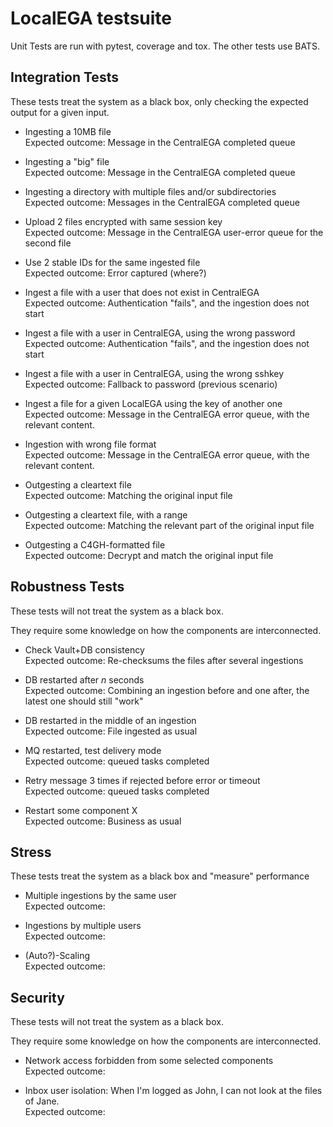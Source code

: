 # LocalEGA testsuite

Unit Tests are run with pytest, coverage and tox.
The other tests use BATS.

## Integration Tests

These tests treat the system as a black box, only checking the expected output for a given input.

* Ingesting a 10MB file<br/>
  Expected outcome: Message in the CentralEGA completed queue
  
* Ingesting a "big" file<br/>
  Expected outcome: Message in the CentralEGA completed queue

* Ingesting a directory with multiple files and/or subdirectories<br/>
  Expected outcome: Messages in the CentralEGA completed queue

* Upload 2 files encrypted with same session key<br/>
  Expected outcome: Message in the CentralEGA user-error queue for the second file

* Use 2 stable IDs for the same ingested file<br/>
  Expected outcome: Error captured (where?)

* Ingest a file with a user that does not exist in CentralEGA<br/>
  Expected outcome: Authentication "fails", and the ingestion does not start

* Ingest a file with a user in CentralEGA, using the wrong password<br/>
  Expected outcome: Authentication "fails", and the ingestion does not start

* Ingest a file with a user in CentralEGA, using the wrong sshkey<br/>
  Expected outcome: Fallback to password (previous scenario)

* Ingest a file for a given LocalEGA using the key of another one<br/>
  Expected outcome: Message in the CentralEGA error queue, with the relevant content.

* Ingestion with wrong file format<br/>
  Expected outcome: Message in the CentralEGA error queue, with the relevant content.

* Outgesting a cleartext file<br/>
  Expected outcome: Matching the original input file

* Outgesting a cleartext file, with a range<br/>
  Expected outcome: Matching the relevant part of the original input file

* Outgesting a C4GH-formatted file<br/>
  Expected outcome: Decrypt and match the original input file

## Robustness Tests

These tests will not treat the system as a black box.

They require some knowledge on how the components are interconnected.

* Check Vault+DB consistency<br/>
  Expected outcome: Re-checksums the files after several ingestions

* DB restarted after *n* seconds<br/>
  Expected outcome: Combining an ingestion before and one after, the latest one should still "work"

* DB restarted in the middle of an ingestion<br/>
  Expected outcome: File ingested as usual

* MQ restarted, test delivery mode<br/>
  Expected outcome: queued tasks completed

* Retry message 3 times if rejected before error or timeout<br/>
  Expected outcome: queued tasks completed

* Restart some component X<br/>
  Expected outcome: Business as usual

## Stress

These tests treat the system as a black box and "measure" performance

* Multiple ingestions by the same user<br/>
  Expected outcome: 

* Ingestions by multiple users<br/>
  Expected outcome: 

* (Auto?)-Scaling<br/>
  Expected outcome: 
  
## Security

These tests will not treat the system as a black box.

They require some knowledge on how the components are interconnected.

* Network access forbidden from some selected components<br/>
  Expected outcome: 
  
* Inbox user isolation: When I'm logged as John, I can not look at the files of Jane.<br/>
  Expected outcome: 


